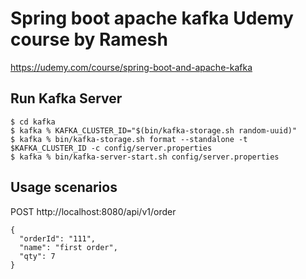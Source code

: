 # Spring boot apache kafka Udemy course by Ramesh 

https://udemy.com/course/spring-boot-and-apache-kafka

## Run Kafka Server
```
$ cd kafka
$ kafka % KAFKA_CLUSTER_ID="$(bin/kafka-storage.sh random-uuid)"                                   
$ kafka % bin/kafka-storage.sh format --standalone -t $KAFKA_CLUSTER_ID -c config/server.properties
$ kafka % bin/kafka-server-start.sh config/server.properties
```

## Usage scenarios
POST
http://localhost:8080/api/v1/order
```
{
  "orderId": "111",
  "name": "first order",
  "qty": 7
}
```